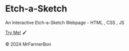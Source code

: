 # Etch-a-Sketch
An Interactive Etch-a-Sketch Webpage - HTML , CSS , JS

[Try Me!](https://mrbenjaminholmes.github.io/Etch-a-Sketch/) 🖌️

© 2024 MrFarmerBon

